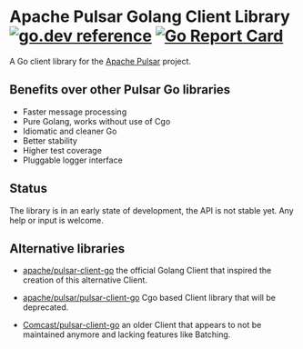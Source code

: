 # Apache Pulsar Golang Client Library [![go.dev reference](https://img.shields.io/badge/go.dev-reference-007d9c?logo=go&logoColor=white&style=flat-square)](https://pkg.go.dev/github.com/cornelk/pulsar-go) [![Go Report Card](https://goreportcard.com/badge/github.com/cornelk/pulsar-go)](https://goreportcard.com/report/github.com/cornelk/pulsar-go)

A Go client library for the [Apache Pulsar](https://pulsar.apache.org/) project.

## Benefits over other Pulsar Go libraries

* Faster message processing
* Pure Golang, works without use of Cgo
* Idiomatic and cleaner Go
* Better stability
* Higher test coverage
* Pluggable logger interface

## Status

The library is in an early state of development, the API is not stable yet.
Any help or input is welcome.

## Alternative libraries

* [apache/pulsar-client-go](https://github.com/apache/pulsar-client-go)
  the official Golang Client that inspired the creation of this alternative Client.

* [apache/pulsar/pulsar-client-go](https://github.com/apache/pulsar-client-go)
  Cgo based Client library that will be deprecated.

* [Comcast/pulsar-client-go](https://github.com/Comcast/pulsar-client-go)
  an older Client that appears to not be maintained anymore and lacking features like Batching.
